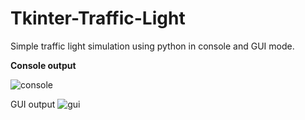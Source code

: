 # Tkinter-Traffic-Light
Simple traffic light simulation using python in console and GUI mode.


<strong>Console output</strong><p></p>
![console](https://user-images.githubusercontent.com/61066153/109441863-be5f8900-7a4b-11eb-918f-64575248cd6a.png)

GUI output
![gui](https://user-images.githubusercontent.com/61066153/109441866-bf90b600-7a4b-11eb-8e72-89cc1361bf31.png)
